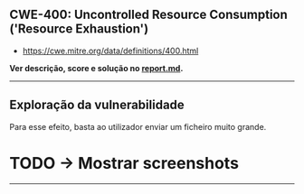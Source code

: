 ## CWE-400: Uncontrolled Resource Consumption ('Resource Exhaustion')
- https://cwe.mitre.org/data/definitions/400.html

**Ver descrição, score e solução no [report.md](../report.md#cwe-400-uncontrolled-resource-consumption-resource-exhaustion).**

---

## Exploração da vulnerabilidade

Para esse efeito, basta ao utilizador enviar um ficheiro muito grande.

# TODO -> Mostrar screenshots

---
